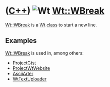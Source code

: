 # ([C++](Cpp.md)) ![Wt](PicWt.png) [Wt::WBreak](CppWBreak.md)

[Wt::WBreak](CppWBreak.md) is a [Wt](CppWt.md) [class](CppClass.md)
to start a new line.

## Examples

[Wt::WBreak](CppWBreak.md) is used in, among others:

-   [ProjectGtst](https://github.com/richelbilderbeek/gtst)
-   [ProjectWtWebsite](ProjectWtWebsite.md)
-   [AsciiArter](https://github.com/richelbilderbeek/AsciiArter)
-   [WtTextUploader](CppWtTextUploader.md)
